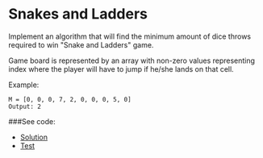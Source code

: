 # Snakes and Ladders

Implement an algorithm that will find the minimum amount of dice throws required to win
 "Snake and Ladders" game.

Game board is represented by an array with non-zero values representing index where the
 player will have to jump if he/she lands on that cell.

Example: 
```
M = [0, 0, 0, 7, 2, 0, 0, 0, 5, 0]
Output: 2
```

###See code:
- [Solution](./__init__.py)
- [Test](./test.py)